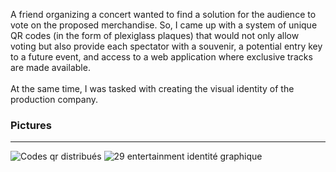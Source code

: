 A friend organizing a concert wanted to find a solution for the audience to vote on the proposed merchandise.
So, I came up with a system of unique QR codes (in the form of plexiglass plaques) that would not only allow voting but
also provide each spectator with a souvenir, a potential entry key to a future event, and access to a web application
where exclusive tracks are made available.
<br><br>
At the same time, I was tasked with creating the visual identity of the production company.

### Pictures
<hr>

![Codes qr distribués](qrcodes.png)
![29 entertainment identité graphique](29entertainment.gif)
